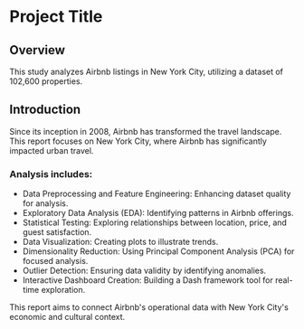 <!DOCTYPE html>
<html lang="en">
<head>
    <meta charset="UTF-8">
    <meta name="viewport" content="width=device-width, initial-scale=1.0">
    <title>README</title>
</head>
<body>

<h1>Project Title</h1>

<h2>Overview</h2>
<p>This study analyzes Airbnb listings in New York City, utilizing a dataset of 102,600 properties.</p>

<h2>Introduction</h2>
<p>Since its inception in 2008, Airbnb has transformed the travel landscape. This report focuses on New York City, where Airbnb has significantly impacted urban travel.</p>

<h3>Analysis includes:</h3>
<ul>
    <li>Data Preprocessing and Feature Engineering: Enhancing dataset quality for analysis.</li>
    <li>Exploratory Data Analysis (EDA): Identifying patterns in Airbnb offerings.</li>
    <li>Statistical Testing: Exploring relationships between location, price, and guest satisfaction.</li>
    <li>Data Visualization: Creating plots to illustrate trends.</li>
    <li>Dimensionality Reduction: Using Principal Component Analysis (PCA) for focused analysis.</li>
    <li>Outlier Detection: Ensuring data validity by identifying anomalies.</li>
    <li>Interactive Dashboard Creation: Building a Dash framework tool for real-time exploration.</li>
</ul>

<p>This report aims to connect Airbnb's operational data with New York City's economic and cultural context.</p>

</body>
</html>
